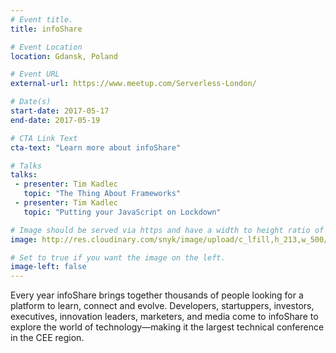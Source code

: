 ```yaml
---
# Event title.
title: infoShare

# Event Location
location: Gdansk, Poland

# Event URL
external-url: https://www.meetup.com/Serverless-London/

# Date(s)
start-date: 2017-05-17
end-date: 2017-05-19

# CTA Link Text
cta-text: "Learn more about infoShare"

# Talks
talks:
 - presenter: Tim Kadlec
   topic: "The Thing About Frameworks"
 - presenter: Tim Kadlec
   topic: "Putting your JavaScript on Lockdown"

# Image should be served via https and have a width to height ratio of ~2.34
image: http://res.cloudinary.com/snyk/image/upload/c_lfill,h_213,w_500/v1491879129/infoshare.jpg

# Set to true if you want the image on the left.
image-left: false
---
```


Every year infoShare brings together thousands of people looking for a platform to learn, connect and evolve. Developers, startuppers, investors, executives, innovation leaders, marketers, and media come to infoShare to explore the world of technology—making it the largest technical conference in the CEE region.
